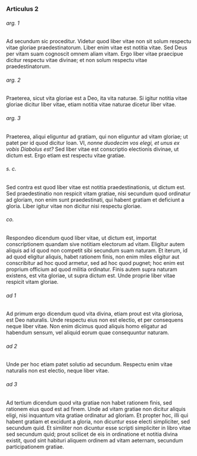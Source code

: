 ### Articulus 2

###### arg. 1
Ad secundum sic proceditur. Videtur quod liber vitae non sit solum respectu vitae gloriae praedestinatorum. Liber enim vitae est notitia vitae. Sed Deus per vitam suam cognoscit omnem aliam vitam. Ergo liber vitae praecipue dicitur respectu vitae divinae; et non solum respectu vitae praedestinatorum.

###### arg. 2
Praeterea, sicut vita gloriae est a Deo, ita vita naturae. Si igitur notitia vitae gloriae dicitur liber vitae, etiam notitia vitae naturae dicetur liber vitae.

###### arg. 3
Praeterea, aliqui eliguntur ad gratiam, qui non eliguntur ad vitam gloriae; ut patet per id quod dicitur Ioan. VI, *nonne duodecim vos elegi, et unus ex vobis Diabolus est?* Sed liber vitae est conscriptio electionis divinae, ut dictum est. Ergo etiam est respectu vitae gratiae.

###### s. c.
Sed contra est quod liber vitae est notitia praedestinationis, ut dictum est. Sed praedestinatio non respicit vitam gratiae, nisi secundum quod ordinatur ad gloriam, non enim sunt praedestinati, qui habent gratiam et deficiunt a gloria. Liber igitur vitae non dicitur nisi respectu gloriae.

###### co.
Respondeo dicendum quod liber vitae, ut dictum est, importat conscriptionem quandam sive notitiam electorum ad vitam. Eligitur autem aliquis ad id quod non competit sibi secundum suam naturam. Et iterum, id ad quod eligitur aliquis, habet rationem finis, non enim miles eligitur aut conscribitur ad hoc quod armetur, sed ad hoc quod pugnet; hoc enim est proprium officium ad quod militia ordinatur. Finis autem supra naturam existens, est vita gloriae, ut supra dictum est. Unde proprie liber vitae respicit vitam gloriae.

###### ad 1
Ad primum ergo dicendum quod vita divina, etiam prout est vita gloriosa, est Deo naturalis. Unde respectu eius non est electio, et per consequens neque liber vitae. Non enim dicimus quod aliquis homo eligatur ad habendum sensum, vel aliquid eorum quae consequuntur naturam.

###### ad 2
Unde per hoc etiam patet solutio ad secundum. Respectu enim vitae naturalis non est electio, neque liber vitae.

###### ad 3
Ad tertium dicendum quod vita gratiae non habet rationem finis, sed rationem eius quod est ad finem. Unde ad vitam gratiae non dicitur aliquis eligi, nisi inquantum vita gratiae ordinatur ad gloriam. Et propter hoc, illi qui habent gratiam et excidunt a gloria, non dicuntur esse electi simpliciter, sed secundum quid. Et similiter non dicuntur esse scripti simpliciter in libro vitae sed secundum quid; prout scilicet de eis in ordinatione et notitia divina existit, quod sint habituri aliquem ordinem ad vitam aeternam, secundum participationem gratiae.

